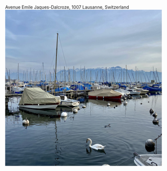 Avenue Emile Jaques-Dalcroze, 1007 Lausanne, Switzerland
![Avenue Emile Jaques-Dalcroze](../photos/IMG_6983.jpg)

